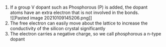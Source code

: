  1. If a group V dopant such as Phosphorous (P) is added, the dopant atoms have an extra electron that is not involved in the bonds.  
 ![[Pasted image 20210109145206.png]]
 1.  The free electron can easily move about the lattice to increase the conductivity of the silicon crystal significantly 
 1.  The electron carries a negative charge, so we call phosphorous a n-type dopant